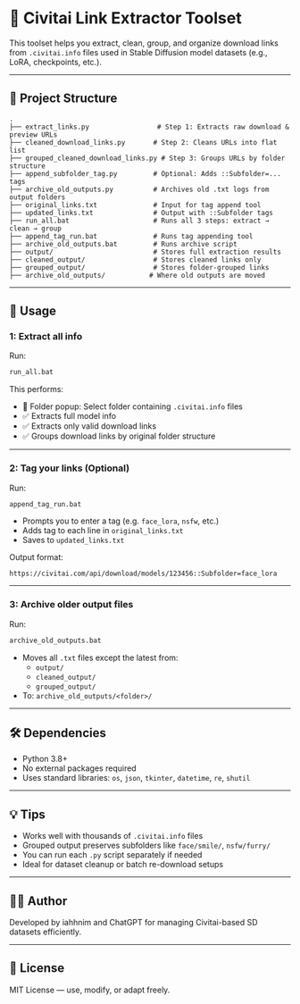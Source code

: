 # 🧠 Civitai Link Extractor Toolset

This toolset helps you extract, clean, group, and organize download links from `.civitai.info` files used in Stable Diffusion model datasets (e.g., LoRA, checkpoints, etc.).

---

## 📁 Project Structure

```
.
├── extract_links.py                 # Step 1: Extracts raw download & preview URLs
├── cleaned_download_links.py       # Step 2: Cleans URLs into flat list
├── grouped_cleaned_download_links.py # Step 3: Groups URLs by folder structure
├── append_subfolder_tag.py         # Optional: Adds ::Subfolder=... tags
├── archive_old_outputs.py          # Archives old .txt logs from output folders
├── original_links.txt              # Input for tag append tool
├── updated_links.txt               # Output with ::Subfolder tags
├── run_all.bat                     # Runs all 3 steps: extract → clean → group
├── append_tag_run.bat              # Runs tag appending tool
├── archive_old_outputs.bat         # Runs archive script
├── output/                         # Stores full extraction results
├── cleaned_output/                 # Stores cleaned links only
├── grouped_output/                 # Stores folder-grouped links
├── archive_old_outputs/           # Where old outputs are moved
```

---

## 🚀 Usage

###  1: Extract all info
Run:
```bash
run_all.bat
```
This performs:
- 📂 Folder popup: Select folder containing `.civitai.info` files
- ✅ Extracts full model info
- ✅ Extracts only valid download links
- ✅ Groups download links by original folder structure

---

### 2: Tag your links (Optional)
Run:
```bash
append_tag_run.bat
```
- Prompts you to enter a tag (e.g. `face_lora`, `nsfw`, etc.)
- Adds tag to each line in `original_links.txt`
- Saves to `updated_links.txt`

Output format:
```
https://civitai.com/api/download/models/123456::Subfolder=face_lora
```

---

###  3: Archive older output files
Run:
```bash
archive_old_outputs.bat
```
- Moves all `.txt` files except the latest from:
  - `output/`
  - `cleaned_output/`
  - `grouped_output/`
- To: `archive_old_outputs/<folder>/`

---

## 🛠 Dependencies

- Python 3.8+
- No external packages required
- Uses standard libraries: `os`, `json`, `tkinter`, `datetime`, `re`, `shutil`

---

## 💡 Tips

- Works well with thousands of `.civitai.info` files
- Grouped output preserves subfolders like `face/smile/`, `nsfw/furry/`
- You can run each `.py` script separately if needed
- Ideal for dataset cleanup or batch re-download setups

---

## 🧑‍💻 Author

Developed by iahhnim and ChatGPT for managing Civitai-based SD datasets efficiently.

---

## 📄 License

MIT License — use, modify, or adapt freely.